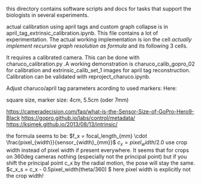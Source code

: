this directory contains software scripts and docs for tasks that support the biologists in several experiments.

actual calibration using april tags and custom graph collapse is in april_tag_extrinsic_calibration.ipynb.
This file contains a lot of experimentation. The actual working implementation is ion the cell
_actually implement recursive graph resolution as formula_  and its following 3 cells.

It requires a calibrated camera. This can be done with charuco_calibration.py .A working demonstration is charuco_calib_gopro_02 for calibration and extrinsic_calib_set_1 images for april tag reconstruction. Calibration can be validated with reproject_charuco.ipynb.

Adjust charuco/april tag parameters acording to used markers:
Here:

square size, marker size: 4cm, 5.5cm (oder 7mm)

https://cameradecision.com/faq/what-is-the-Sensor-Size-of-GoPro-Hero9-Black
https://gopro.github.io/labs/control/metadata/
https://ksimek.github.io/2013/08/13/intrinsic/

the formula seems to be:
$f_x = focal_length_{mm} \cdot \frac{pixel_{width}}{sensor_{width}_{mm}}$
$c_x = pixel_width / 2.0$
use crop width instead of pixel width if present everywhere. It seems that for crops on 360deg cameras nothing (especially not the principal point)
but if you shift the principal point c_x by the radial motion, the pose will stay the same. $c_x_s = c_x - 0.5pixel_width(theta/360) $ here pixel width is explicitly not the crop width!

